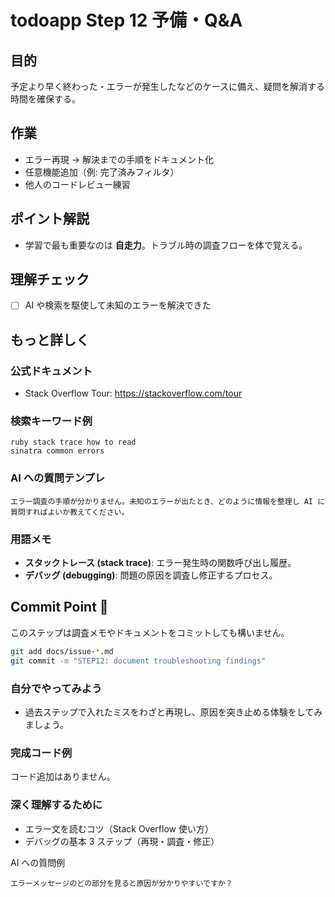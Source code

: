 # todoapp Step 12 予備・Q&A

## 目的
予定より早く終わった・エラーが発生したなどのケースに備え、疑問を解消する時間を確保する。

## 作業
- エラー再現 → 解決までの手順をドキュメント化
- 任意機能追加（例: 完了済みフィルタ）
- 他人のコードレビュー練習

## ポイント解説
- 学習で最も重要なのは **自走力**。トラブル時の調査フローを体で覚える。

## 理解チェック
- [ ] AI や検索を駆使して未知のエラーを解決できた

## もっと詳しく
### 公式ドキュメント
- Stack Overflow Tour: https://stackoverflow.com/tour

### 検索キーワード例
```
ruby stack trace how to read
sinatra common errors
```

### AI への質問テンプレ
```
エラー調査の手順が分かりません。未知のエラーが出たとき、どのように情報を整理し AI に質問すればよいか教えてください。
```

### 用語メモ
- **スタックトレース (stack trace)**: エラー発生時の関数呼び出し履歴。
- **デバッグ (debugging)**: 問題の原因を調査し修正するプロセス。

## Commit Point 🚩
このステップは調査メモやドキュメントをコミットしても構いません。
```bash
git add docs/issue-*.md
git commit -m "STEP12: document troubleshooting findings"
```

### 自分でやってみよう
- 過去ステップで入れたミスをわざと再現し、原因を突き止める体験をしてみましょう。

### 完成コード例
コード追加はありません。 

### 深く理解するために
- エラー文を読むコツ（Stack Overflow 使い方）
- デバッグの基本 3 ステップ（再現・調査・修正）

AI への質問例
```
エラーメッセージのどの部分を見ると原因が分かりやすいですか？
``` 